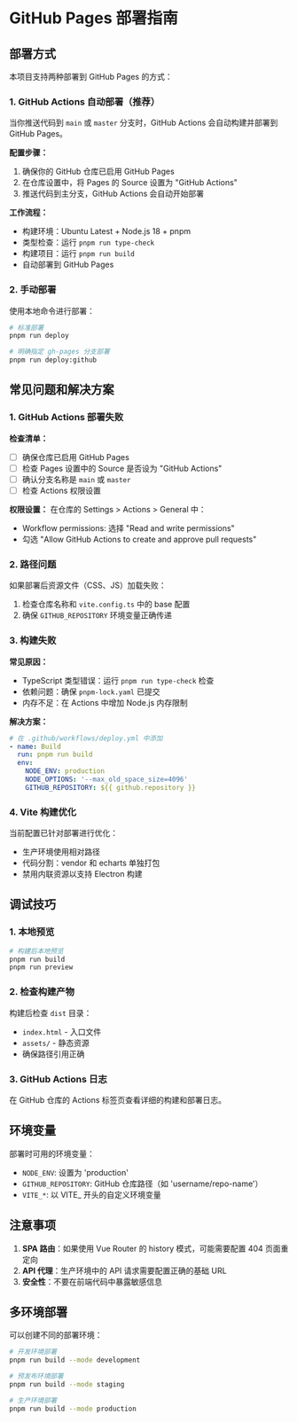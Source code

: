 # GitHub Pages 部署指南

## 部署方式

本项目支持两种部署到 GitHub Pages 的方式：

### 1. GitHub Actions 自动部署（推荐）

当你推送代码到 `main` 或 `master` 分支时，GitHub Actions 会自动构建并部署到 GitHub Pages。

**配置步骤：**

1. 确保你的 GitHub 仓库已启用 GitHub Pages
2. 在仓库设置中，将 Pages 的 Source 设置为 "GitHub Actions"
3. 推送代码到主分支，GitHub Actions 会自动开始部署

**工作流程：**
- 构建环境：Ubuntu Latest + Node.js 18 + pnpm
- 类型检查：运行 `pnpm run type-check`
- 构建项目：运行 `pnpm run build`
- 自动部署到 GitHub Pages

### 2. 手动部署

使用本地命令进行部署：

```bash
# 标准部署
pnpm run deploy

# 明确指定 gh-pages 分支部署
pnpm run deploy:github
```

## 常见问题和解决方案

### 1. GitHub Actions 部署失败

**检查清单：**

- [ ] 确保仓库已启用 GitHub Pages
- [ ] 检查 Pages 设置中的 Source 是否设为 "GitHub Actions"
- [ ] 确认分支名称是 `main` 或 `master`
- [ ] 检查 Actions 权限设置

**权限设置：**
在仓库的 Settings > Actions > General 中：
- Workflow permissions: 选择 "Read and write permissions"
- 勾选 "Allow GitHub Actions to create and approve pull requests"

### 2. 路径问题

如果部署后资源文件（CSS、JS）加载失败：

1. 检查仓库名称和 `vite.config.ts` 中的 base 配置
2. 确保 `GITHUB_REPOSITORY` 环境变量正确传递

### 3. 构建失败

**常见原因：**

- TypeScript 类型错误：运行 `pnpm run type-check` 检查
- 依赖问题：确保 `pnpm-lock.yaml` 已提交
- 内存不足：在 Actions 中增加 Node.js 内存限制

**解决方案：**

```yaml
# 在 .github/workflows/deploy.yml 中添加
- name: Build
  run: pnpm run build
  env:
    NODE_ENV: production
    NODE_OPTIONS: '--max_old_space_size=4096'
    GITHUB_REPOSITORY: ${{ github.repository }}
```

### 4. Vite 构建优化

当前配置已针对部署进行优化：

- 生产环境使用相对路径
- 代码分割：vendor 和 echarts 单独打包
- 禁用内联资源以支持 Electron 构建

## 调试技巧

### 1. 本地预览

```bash
# 构建后本地预览
pnpm run build
pnpm run preview
```

### 2. 检查构建产物

构建后检查 `dist` 目录：
- `index.html` - 入口文件
- `assets/` - 静态资源
- 确保路径引用正确

### 3. GitHub Actions 日志

在 GitHub 仓库的 Actions 标签页查看详细的构建和部署日志。

## 环境变量

部署时可用的环境变量：

- `NODE_ENV`: 设置为 'production'
- `GITHUB_REPOSITORY`: GitHub 仓库路径（如 'username/repo-name'）
- `VITE_*`: 以 VITE_ 开头的自定义环境变量

## 注意事项

1. **SPA 路由**：如果使用 Vue Router 的 history 模式，可能需要配置 404 页面重定向
2. **API 代理**：生产环境中的 API 请求需要配置正确的基础 URL
3. **安全性**：不要在前端代码中暴露敏感信息

## 多环境部署

可以创建不同的部署环境：

```bash
# 开发环境部署
pnpm run build --mode development

# 预发布环境部署  
pnpm run build --mode staging

# 生产环境部署
pnpm run build --mode production
```
